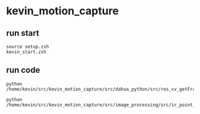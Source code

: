 # kevin_motion_capture

## run start
    source setup.zsh
    kevin_start.zsh

## run code
    python /home/kevin/src/kevin_motion_capture/src/dahua_python/src/ros_cv_getFrame.py

    python /home/kevin/src/kevin_motion_capture/src/image_processing/src/ir_point_record/stero_ir_track.py